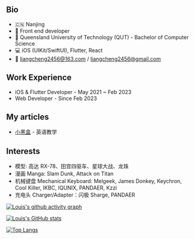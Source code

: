 
## Bio
- 🇨🇳 Nanjing
- 💼 Front end developer
- 🏫 Queensland University of Technology (QUT) - Bachelor of Computer Science
- 💻 iOS (UIKit/SwiftUI), Flutter, React
- 📮 liangcheng2456@163.com / liangcheng2456@gmail.com

## Work Experience
- iOS & Flutter Developer - May 2021 ~ Feb 2023
- Web Developer - Since Feb 2023

## My articles
- [小黑盒](https://www.xiaoheihe.cn/community/user/5099349/post_list) - 英语教学

## Interests
- 模型: 高达 RX-78、田宫四驱车、星球大战、龙珠
- 漫画 Manga: Slam Dunk, Attack on Titan
- 机械键盘 Mechanical Keyboard: Melgeek, James Donkey, Keychron, Cool Killer, IKBC, IQUNIX, PANDAER, Kzzi
- 充电头 Charger/Adapter：闪极 Sharge, PANDAER


[![Louis's github activity graph](https://activity-graph.herokuapp.com/graph?username=CHENG-LIANG1&theme=xcode)](https://github.com/ashutosh00710/github-readme-activity-graph)


[![Louis's GitHub stats](https://github-readme-stats.vercel.app/api?username=CHENG-LIANG1&show_icons=true&theme=tokyonight)](https://github.com/anuraghazra/github-readme-stats)


[![Top Langs](https://github-readme-stats.vercel.app/api/top-langs/?username=CHENG-LIANG1&show_icons=true&theme=tokyonight)](https://github.com/anuraghazra/github-readme-stats)

